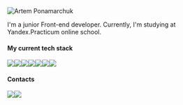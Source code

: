 <img src="https://readme-typing-svg.herokuapp.com?font=Fira+Code&pause=1000&color=35D46D&width=435&lines=Hi%2C+I'm+Artem+Ponamarchuk" alt="Artem Ponamarchuk" />
<p>I'm a junior Front-end developer. Currently, I'm studying at Yandex.Practicum online school.</p>
<h4>My current tech stack</h4>
<a href=""><img src="https://img.shields.io/badge/html5-%23E34F26.svg?style=for-the-badge&logo=html5&logoColor=white"></a><a href=""><img src="https://img.shields.io/badge/css3-%231572B6.svg?style=for-the-badge&logo=css3&logoColor=white"></a><a href=""><img src="https://img.shields.io/badge/javascript-%23323330.svg?style=for-the-badge&logo=javascript&logoColor=%23F7DF1E"></a><a href=""><img src="https://img.shields.io/badge/react-%2320232a.svg?style=for-the-badge&logo=react&logoColor=%2361DAFB"></a><a href=""><img src="https://img.shields.io/badge/git-%23F05033.svg?style=for-the-badge&logo=git&logoColor=white"></a><a href=""><img src="https://img.shields.io/badge/NPM-%23000000.svg?style=for-the-badge&logo=npm&logoColor=white"></a><a href=""><img src="https://img.shields.io/badge/webpack-%238DD6F9.svg?style=for-the-badge&logo=webpack&logoColor=black"></a>
<h4>Contacts</h4>
<a href="https://t.me/Panfilok" target="_blank"><img src="https://img.shields.io/badge/Telegram-2CA5E0?style=for-the-badge&logo=telegram&logoColor=white"></a><a href="https://practicum-students.slack.com/team/U03A3HDQSAK"><img src="https://img.shields.io/badge/Slack-4A154B?style=for-the-badge&logo=slack&logoColor=white"></a>



<!--
```javascript
const Artem = juniorFrontEnd

export default class Skills {
  constructor({ skills }) {
    this._HTML = skills.HTML;
    this._CSS = skills.CSS;
    this._JavaScript = skills.JavaScript;
    this._React = skills.React;
    this._Express = skills.Express;
    this._Mongo = skills.Mongo;
  }
}
```

**Panfil0k/Panfil0k** is a ✨ _special_ ✨ repository because its `README.md` (this file) appears on your GitHub profile.

Here are some ideas to get you started:

- 🔭 I’m currently working on ...
- 🌱 I’m currently learning ...
- 👯 I’m looking to collaborate on ...
- 🤔 I’m looking for help with ...
- 💬 Ask me about ...
- 📫 How to reach me: ...
- 😄 Pronouns: ...
- ⚡ Fun fact: ...
-->
